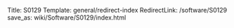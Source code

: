 Title: S0129
Template: general/redirect-index
RedirectLink: /software/S0129
save_as: wiki/Software/S0129/index.html